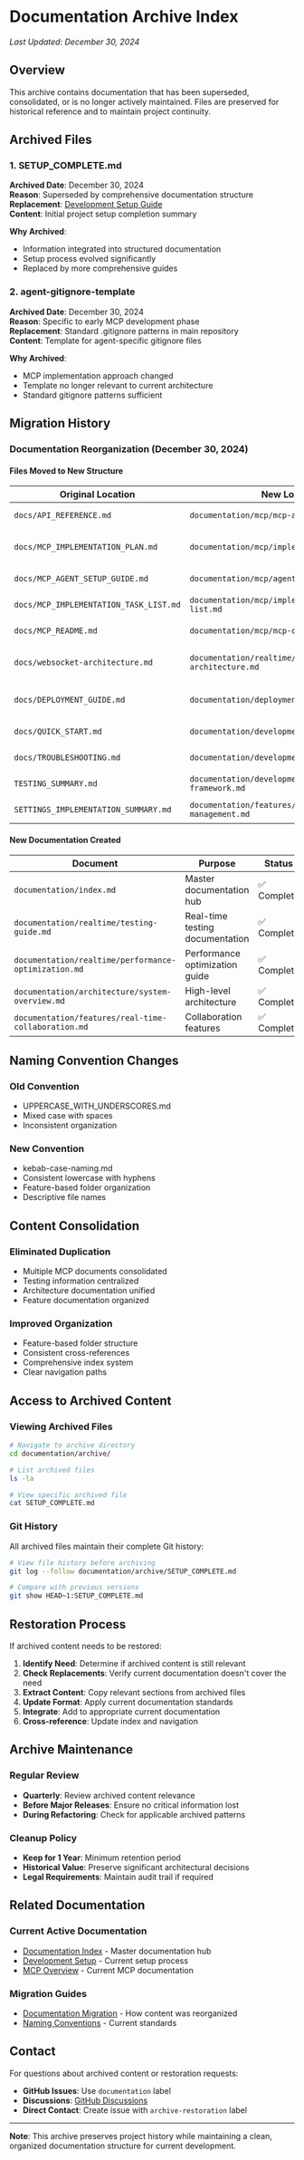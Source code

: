 # Documentation Archive Index

*Last Updated: December 30, 2024*

## Overview

This archive contains documentation that has been superseded, consolidated, or is no longer actively maintained. Files are preserved for historical reference and to maintain project continuity.

## Archived Files

### 1. SETUP_COMPLETE.md
**Archived Date**: December 30, 2024  
**Reason**: Superseded by comprehensive documentation structure  
**Replacement**: [Development Setup Guide](../development/setup-guide.md)  
**Content**: Initial project setup completion summary  

**Why Archived**:
- Information integrated into structured documentation
- Setup process evolved significantly
- Replaced by more comprehensive guides

### 2. agent-gitignore-template
**Archived Date**: December 30, 2024  
**Reason**: Specific to early MCP development phase  
**Replacement**: Standard .gitignore patterns in main repository  
**Content**: Template for agent-specific gitignore files  

**Why Archived**:
- MCP implementation approach changed
- Template no longer relevant to current architecture
- Standard gitignore patterns sufficient

## Migration History

### Documentation Reorganization (December 30, 2024)

#### Files Moved to New Structure

| Original Location | New Location | Reason |
|------------------|--------------|---------|
| `docs/API_REFERENCE.md` | `documentation/mcp/mcp-api-reference.md` | Organized by feature area |
| `docs/MCP_IMPLEMENTATION_PLAN.md` | `documentation/mcp/implementation-plan.md` | Consistent naming convention |
| `docs/MCP_AGENT_SETUP_GUIDE.md` | `documentation/mcp/agent-setup-guide.md` | Kebab-case naming |
| `docs/MCP_IMPLEMENTATION_TASK_LIST.md` | `documentation/mcp/implementation-task-list.md` | Organized structure |
| `docs/MCP_README.md` | `documentation/mcp/mcp-overview.md` | Descriptive naming |
| `docs/websocket-architecture.md` | `documentation/realtime/websocket-architecture.md` | Feature-based organization |
| `docs/DEPLOYMENT_GUIDE.md` | `documentation/deployment/docker-guide.md` | Specific deployment type |
| `docs/QUICK_START.md` | `documentation/development/quick-start.md` | Development-focused |
| `docs/TROUBLESHOOTING.md` | `documentation/development/troubleshooting.md` | Development support |
| `TESTING_SUMMARY.md` | `documentation/development/testing-framework.md` | Framework documentation |
| `SETTINGS_IMPLEMENTATION_SUMMARY.md` | `documentation/features/settings-management.md` | Feature documentation |

#### New Documentation Created

| Document | Purpose | Status |
|----------|---------|--------|
| `documentation/index.md` | Master documentation hub | ✅ Complete |
| `documentation/realtime/testing-guide.md` | Real-time testing documentation | ✅ Complete |
| `documentation/realtime/performance-optimization.md` | Performance optimization guide | ✅ Complete |
| `documentation/architecture/system-overview.md` | High-level architecture | ✅ Complete |
| `documentation/features/real-time-collaboration.md` | Collaboration features | ✅ Complete |

## Naming Convention Changes

### Old Convention
- UPPERCASE_WITH_UNDERSCORES.md
- Mixed case with spaces
- Inconsistent organization

### New Convention
- kebab-case-naming.md
- Consistent lowercase with hyphens
- Feature-based folder organization
- Descriptive file names

## Content Consolidation

### Eliminated Duplication
- Multiple MCP documents consolidated
- Testing information centralized
- Architecture documentation unified
- Feature documentation organized

### Improved Organization
- Feature-based folder structure
- Consistent cross-references
- Comprehensive index system
- Clear navigation paths

## Access to Archived Content

### Viewing Archived Files
```bash
# Navigate to archive directory
cd documentation/archive/

# List archived files
ls -la

# View specific archived file
cat SETUP_COMPLETE.md
```

### Git History
All archived files maintain their complete Git history:
```bash
# View file history before archiving
git log --follow documentation/archive/SETUP_COMPLETE.md

# Compare with previous versions
git show HEAD~1:SETUP_COMPLETE.md
```

## Restoration Process

If archived content needs to be restored:

1. **Identify Need**: Determine if archived content is still relevant
2. **Check Replacements**: Verify current documentation doesn't cover the need
3. **Extract Content**: Copy relevant sections from archived files
4. **Update Format**: Apply current documentation standards
5. **Integrate**: Add to appropriate current documentation
6. **Cross-reference**: Update index and navigation

## Archive Maintenance

### Regular Review
- **Quarterly**: Review archived content relevance
- **Before Major Releases**: Ensure no critical information lost
- **During Refactoring**: Check for applicable archived patterns

### Cleanup Policy
- **Keep for 1 Year**: Minimum retention period
- **Historical Value**: Preserve significant architectural decisions
- **Legal Requirements**: Maintain audit trail if required

## Related Documentation

### Current Active Documentation
- [Documentation Index](../index.md) - Master documentation hub
- [Development Setup](../development/setup-guide.md) - Current setup process
- [MCP Overview](../mcp/mcp-overview.md) - Current MCP documentation

### Migration Guides
- [Documentation Migration](../development/documentation-migration.md) - How content was reorganized
- [Naming Conventions](../development/code-standards.md) - Current standards

## Contact

For questions about archived content or restoration requests:
- **GitHub Issues**: Use `documentation` label
- **Discussions**: [GitHub Discussions](https://github.com/PadsterH2012/DiagramAI/discussions)
- **Direct Contact**: Create issue with `archive-restoration` label

---

**Note**: This archive preserves project history while maintaining a clean, organized documentation structure for current development.
